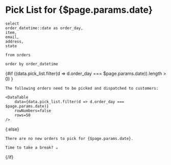 # Pick List for {$page.params.date}

```pick_list
select 
order_datetime::date as order_day,
item,
email,
address,
state

from orders

order by order_datetime
```
<!--only show list if at least 1 order-->
{#if ((data.pick_list.filter(d => d.order_day === $page.params.date)).length > 0) }
    
    The following orders need to be picked and dispatched to customers:

    <DataTable 
        data={data.pick_list.filter(d => d.order_day === $page.params.date)}
        rowNumbers=false
        rows=50
    />


{:else}
    

    There are no new orders to pick for {$page.params.date}.
    
    Time to take a break? ☕️

{/if}






